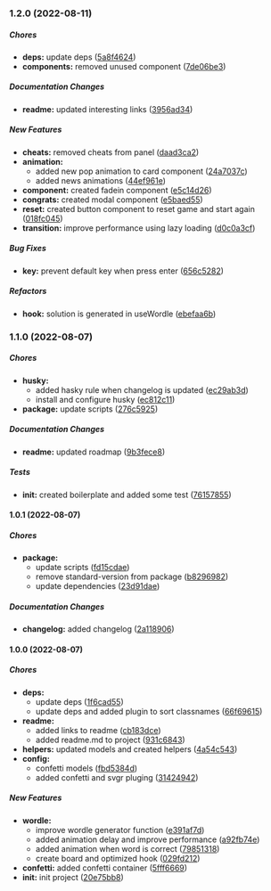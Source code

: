 ### 1.2.0 (2022-08-11)

##### Chores

* **deps:**  update deps ([5a8f4624](https://github.com/jesusvallez/react-ts-tailwind-wordle/commit/5a8f4624042630aa8f6b0a8c8cb69891947138f5))
* **components:**  removed unused component ([7de06be3](https://github.com/jesusvallez/react-ts-tailwind-wordle/commit/7de06be39dfe25fa90ee35b0751dcc25f05695f6))

##### Documentation Changes

* **readme:**  updated interesting links ([3956ad34](https://github.com/jesusvallez/react-ts-tailwind-wordle/commit/3956ad34f962415ef2a024f8bd0ef406da611393))

##### New Features

* **cheats:**  removed cheats from panel ([daad3ca2](https://github.com/jesusvallez/react-ts-tailwind-wordle/commit/daad3ca2d0b1a975f623cc1797fc80f7b15f3a4f))
* **animation:**
  *  added new pop animation to card component ([24a7037c](https://github.com/jesusvallez/react-ts-tailwind-wordle/commit/24a7037cf6766f0cc667e9fa6b9bf5d2a265c84b))
  *  added news animations ([44ef961e](https://github.com/jesusvallez/react-ts-tailwind-wordle/commit/44ef961e4d0b366af224417e876a59a66e84838f))
* **component:**  created fadein component ([e5c14d26](https://github.com/jesusvallez/react-ts-tailwind-wordle/commit/e5c14d262eb7c0fce95dec13fe97c99f28c96765))
* **congrats:**  created modal component ([e5baed55](https://github.com/jesusvallez/react-ts-tailwind-wordle/commit/e5baed555d76d6dd70875c679a577f816960f4fd))
* **reset:**  created button component to reset game and start again ([018fc045](https://github.com/jesusvallez/react-ts-tailwind-wordle/commit/018fc04546b4a13b9ba523648d62e425f455307f))
* **transition:**  improve performance using lazy loading ([d0c0a3cf](https://github.com/jesusvallez/react-ts-tailwind-wordle/commit/d0c0a3cf1925d8a1b4682f3fa7a381faaa75c20b))

##### Bug Fixes

* **key:**  prevent default key when press enter ([656c5282](https://github.com/jesusvallez/react-ts-tailwind-wordle/commit/656c52827fc73e89b23299ee56d2e6097547afc8))

##### Refactors

* **hook:**  solution is generated in useWordle ([ebefaa6b](https://github.com/jesusvallez/react-ts-tailwind-wordle/commit/ebefaa6b7fdab23b5cf2d0605691376d40480d8c))

### 1.1.0 (2022-08-07)

##### Chores

* **husky:**
  *  added hasky rule when changelog is updated ([ec29ab3d](https://github.com/jesusvallez/react-ts-tailwind-wordle/commit/ec29ab3d250715eb97cdfacaba36e4f21b77b69c))
  *  install and configure husky ([ec812c11](https://github.com/jesusvallez/react-ts-tailwind-wordle/commit/ec812c1125302968e4118ed3347230092b73aafc))
* **package:**  update scripts ([276c5925](https://github.com/jesusvallez/react-ts-tailwind-wordle/commit/276c59254b24646419a350421672fe6c4cb6f5e5))

##### Documentation Changes

* **readme:**  updated roadmap ([9b3fece8](https://github.com/jesusvallez/react-ts-tailwind-wordle/commit/9b3fece81d8015731a355a301dce153429d67cc2))

##### Tests

* **init:**  created boilerplate and added some test ([76157855](https://github.com/jesusvallez/react-ts-tailwind-wordle/commit/76157855f92cbddd6da360ea497903643b0e951c))

#### 1.0.1 (2022-08-07)

##### Chores

* **package:**
  *  update scripts ([fd15cdae](https://github.com/jesusvallez/react-ts-tailwind-wordle/commit/fd15cdae3d776328b1008d14c00f8b93b6b832ca))
  *  remove standard-version from package ([b8296982](https://github.com/jesusvallez/react-ts-tailwind-wordle/commit/b8296982afe9064195cd9bc0c5516bdc6f72b4b4))
  *  update dependencies ([23d91dae](https://github.com/jesusvallez/react-ts-tailwind-wordle/commit/23d91dae8b0403896c63f002617efc6216d9e761))

##### Documentation Changes

* **changelog:**  added changelog ([2a118906](https://github.com/jesusvallez/react-ts-tailwind-wordle/commit/2a118906fb620dfbe46eeb1ea097a48db849af04))

#### 1.0.0 (2022-08-07)

##### Chores

* **deps:**
  *  update deps ([1f6cad55](https://github.com/jesusvallez/react-ts-tailwind-wordle/commit/1f6cad55d7d5b5d300d8a4c8146d342d84650c50))
  *  update deps and added plugin to sort classnames ([66f69615](https://github.com/jesusvallez/react-ts-tailwind-wordle/commit/66f69615056ecafa0501912271400398ff2e7eb7))
* **readme:**
  *  added links to readme ([cb183dce](https://github.com/jesusvallez/react-ts-tailwind-wordle/commit/cb183dce49b76f30c2490f17e65c44e0a4c3ff36))
  *  added readme.md to project ([931c6843](https://github.com/jesusvallez/react-ts-tailwind-wordle/commit/931c6843c80919b370dcb5cefd09ed47797ddb68))
* **helpers:**  updated models and created helpers ([4a54c543](https://github.com/jesusvallez/react-ts-tailwind-wordle/commit/4a54c543d7f031fcc72cb0541a689f52c2d464a4))
* **config:**
  *  confetti models ([fbd5384d](https://github.com/jesusvallez/react-ts-tailwind-wordle/commit/fbd5384d5a826aed0a819001bdc205694a36def2))
  *  added confetti and svgr pluging ([31424942](https://github.com/jesusvallez/react-ts-tailwind-wordle/commit/31424942a5223e57787ea8d18e9cbeac2612fa2d))

##### New Features

* **wordle:**
  *  improve wordle generator function ([e391af7d](https://github.com/jesusvallez/react-ts-tailwind-wordle/commit/e391af7d192c5dbeaa279ad34587ceaa1d6885fa))
  *  added animation delay and improve performance ([a92fb74e](https://github.com/jesusvallez/react-ts-tailwind-wordle/commit/a92fb74eff74a1da830e793c9e576d73abf265fe))
  *  added animation when word is correct ([79851318](https://github.com/jesusvallez/react-ts-tailwind-wordle/commit/79851318ba39854af9584828b3ae623c4099f43e))
  *  create board and optimized hook ([029fd212](https://github.com/jesusvallez/react-ts-tailwind-wordle/commit/029fd212ea8f91c21373bd1a9d8dd7bab22b405e))
* **confetti:**  added confetti container ([5fff6669](https://github.com/jesusvallez/react-ts-tailwind-wordle/commit/5fff6669abb57a4758a1f699a7323153d814a9d8))
* **init:**  init project ([20e75bb8](https://github.com/jesusvallez/react-ts-tailwind-wordle/commit/20e75bb82e4d2a0a051cba6ee492984c75b547ca))

